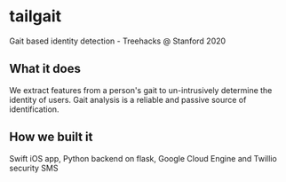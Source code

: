 # tailgait
Gait based identity detection - Treehacks @ Stanford 2020

## What it does
We extract features from a person's gait to un-intrusively determine the identity of users. Gait analysis is a reliable and passive source of identification.

## How we built it
Swift iOS app, Python backend on flask, Google Cloud Engine and Twillio security SMS
